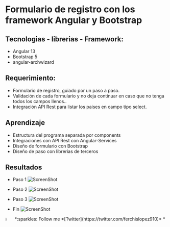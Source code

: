 # Formulario de registro con los framework Angular y Bootstrap

## Tecnologias - librerias - Framework: 
- Angular 13
- Bootstrap 5
- angular-archwizard

## Requerimiento: 
- Formulario de registro, guiado por un paso a paso.
- Validación de cada formulario y no deja continuar en caso
	que no tenga todos los campos llenos..
- Integración API Rest para listar los paises en campo tipo select.

## Aprendizaje
- Estructura del programa separada por components
- Integraciones con API Rest con Angular-Services
- Diseño de formulario con Bootstrap
- Diseño de paso con librerias de terceros

## Resultados
- Paso 1
![ScreenShot](FormularioAngularBootstrap/reto-form-angular/src/assets/Paso1.png)

- Paso 2
![ScreenShot](FormularioAngularBootstrap/reto-form-angular/src/assets/Paso2.png)

- Paso 3
![ScreenShot](FormularioAngularBootstrap/reto-form-angular/src/assets/Paso3.png)

- Fin
![ScreenShot](FormularioAngularBootstrap/reto-form-angular/src/assets/Fin.png)

<p aling="center">
<a>
<img src="https://i.pinimg.com/originals/ba/46/c8/ba46c8090ccc536ef26c005f9f2fc404.gif" alt="Twitter" width=5% /></a>
*:sparkles: Follow me *[Twitter](https://twitter.com/ferchislopez910)*
*<p aling="center">
